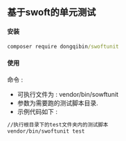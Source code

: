 ## 基于swoft的单元测试

#### 安装
```cmd
composer require dongqibin/swoftunit
```

#### 使用

命令 : 
* 可执行文件为 : vendor/bin/sowftunit
* 参数为需要跑的测试脚本目录.
* 示例代码如下 : 
```cmd
//执行根目录下的test文件夹内的测试脚本
vendor/bin/swoftunit test
```
 